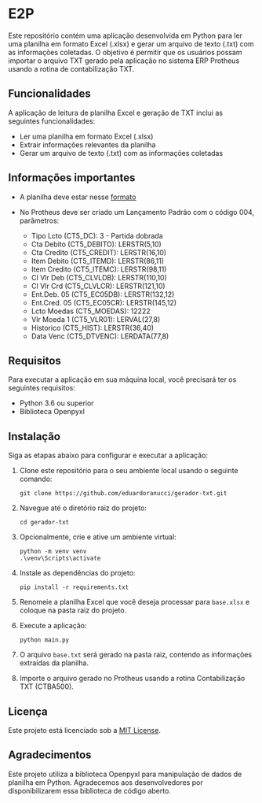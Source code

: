 # E2P

Este repositório contém uma aplicação desenvolvida em Python para ler uma planilha em formato Excel (.xlsx) e gerar um arquivo de texto (.txt) com as informações coletadas. O objetivo é permitir que os usuários possam importar o arquivo TXT gerado pela aplicação no sistema ERP Protheus usando a rotina de contabilização TXT.

## Funcionalidades

A aplicação de leitura de planilha Excel e geração de TXT inclui as seguintes funcionalidades:

- Ler uma planilha em formato Excel (.xlsx)
- Extrair informações relevantes da planilha
- Gerar um arquivo de texto (.txt) com as informações coletadas

## Informações importantes

- A planilha deve estar nesse [formato](https://1drv.ms/x/s!Aq1dbgOsNoybgwK7OfwQZ0ti4h8G?e=7htjrJ)
- No Protheus deve ser criado um Lançamento Padrão com o código 004, parâmetros:

	- Tipo Lcto (CT5_DC): 3 - Partida dobrada
	- Cta Debito (CT5_DEBITO): LERSTR(5,10)
	- Cta Credito (CT5_CREDIT): LERSTR(16,10)
	- Item Debito (CT5_ITEMD): LERSTR(86,11)
	- Item Credito (CT5_ITEMC): LERSTR(98,11)
	- Cl Vlr Deb (CT5_CLVLDB): LERSTR(110,10)
	- Cl Vlr Crd (CT5_CLVLCR): LERSTR(121,10) 
	- Ent.Deb. 05 (CT5_EC05DB): LERSTR(132,12) 
	- Ent.Cred. 05 (CT5_EC05CR): LERSTR(145,12)
	- Lcto Moedas (CT5_MOEDAS): 12222
	- Vlr Moeda 1 (CT5_VLR01): LERVAL(27,8)
	- Historico (CT5_HIST): LERSTR(36,40)
	- Data Venc (CT5_DTVENC): LERDATA(77,8)

## Requisitos

Para executar a aplicação em sua máquina local, você precisará ter os seguintes requisitos:

- Python 3.6 ou superior
- Biblioteca Openpyxl

## Instalação

Siga as etapas abaixo para configurar e executar a aplicação:

1. Clone este repositório para o seu ambiente local usando o seguinte comando:

   ```
   git clone https://github.com/eduardoranucci/gerador-txt.git
   ```

2. Navegue até o diretório raiz do projeto:

   ```
   cd gerador-txt
   ```

3. Opcionalmente, crie e ative um ambiente virtual:

   ```
   python -m venv venv
   .\venv\Scripts\activate
   ```

4. Instale as dependências do projeto:

   ```
   pip install -r requirements.txt
   ```

5. Renomeie a planilha Excel que você deseja processar para `base.xlsx` e coloque na pasta raiz do projeto.

6. Execute a aplicação:

   ```
   python main.py
   ```

7. O arquivo `base.txt` será gerado na pasta raiz, contendo as informações extraídas da planilha.

8. Importe o arquivo gerado no Protheus usando a rotina Contabilização TXT (CTBA500).

## Licença

Este projeto está licenciado sob a [MIT License](LICENSE).

## Agradecimentos

Este projeto utiliza a biblioteca Openpyxl para manipulação de dados de planilha em Python. Agradecemos aos desenvolvedores por disponibilizarem essa biblioteca de código aberto.
